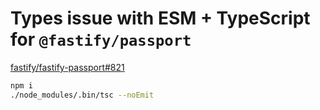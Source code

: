 # Types issue with ESM + TypeScript for `@fastify/passport`

[fastify/fastify-passport#821](https://github.com/fastify/fastify-passport/issues/821)

```bash
npm i
./node_modules/.bin/tsc --noEmit
```
